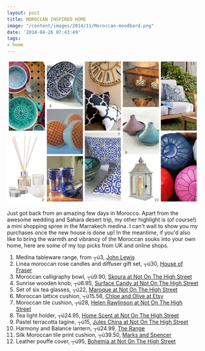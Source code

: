 ```yaml
---
layout: post
title: MOROCCAN INSPIRED HOME
image: "/content/images/2014/11/Moroccan-moodbard.png"
date: '2014-04-26 07:43:49'
tags:
- home
---
```


![](/content/images/2014/Apr/Moroccan-moodbard.png)

Just got back from an amazing few days in Morocco. Apart from the awesome wedding and Sahara desert trip, my other highlight is (of course!) a mini shopping spree in the Marrakech medina. I can't wait to show you my purchases once the new house is done up! In the meantime, if you'd also like to bring the warmth and vibrancy of the Moroccan souks into your own home, here are some of my top picks from UK and online shops.


1) Medina tableware range, from ┬ú3, <a href="http://www.johnlewis.com/john-lewis-medina-tableware/p89004242" target="_blank">John Lewis</a>
2) Linea moroccan rose candles and diffuser gift set, ┬ú30, <a href="http://www.houseoffraser.co.uk/Linea+Moroccan+rose+starter+giftset/182682944,default,pd.html" target="_blank">House of Fraser</a>
3) Moroccan calligraphy bowl, ┬ú9.90, <a href="http://www.notonthehighstreet.com/skoura/product/moroccan-calligraphy-bowl" target="_blank">Skoura at Not On The High Street</a>
4) Sunrise wooden knob, ┬ú6.95, <a href="http://www.notonthehighstreet.com/surfacecandy/product/hand-painted-moroccan-sunrise-wooden-knob" target="_blank">Surface Candy at Not On The High Street</a>
5) Set of six tea glasses, ┬ú22, <a href="http://www.notonthehighstreet.com/maroque/product/set-of-six-moroccan-tea-glasses" target="_blank">Maroque at Not On The High Street</a>
6) Moroccan lattice cushion, ┬ú15.58, <a href="https://www.etsy.com/listing/124592800/beige-and-black-decorative-moroccon?ref=shop_home_active_2&ga_search_query=moroccan%2Blattice" target="_blank">Chloe and Olive at Etsy</a>
7) Moroccan tile cushion, ┬ú28, <a href="http://www.notonthehighstreet.com/helenrawlinson/product/moroccan-tile-slim-cushion" target="_blank">Helen Rawlinson at Not On The High Street</a>
8) Tea light holder, ┬ú24.95, <a href="http://www.notonthehighstreet.com/homescent/product/triple-tea-light-holder" target="_blank">Home Scent at Not On The High Street</a>
9) Pastel terracotta tagine, ┬ú15, <a href="http://www.notonthehighstreet.com/juleschina/product/tagine" target="_blank">Jules China at Not On The High Street</a>
10) Harmony and Balance lantern, ┬ú24.99, <a href="http://www.therange.co.uk/harmony-&-balance-large-lantern/lanterns/the-range/fcp-product/99307" target="_blank">The Range</a>
11) Silk Moroccan tile print cushion, ┬ú39.50, <a href="http://www.marksandspencer.com/moroccan-tile-print-cushion/p/p22278979" target="_blank">Marks and Spencer</a>
12) Leather pouffe cover, ┬ú95, <a href="http://www.notonthehighstreet.com/bohemia/product/moroccan-leather-pouffe" target="_blank">Bohemia at Not On The High Street</a>